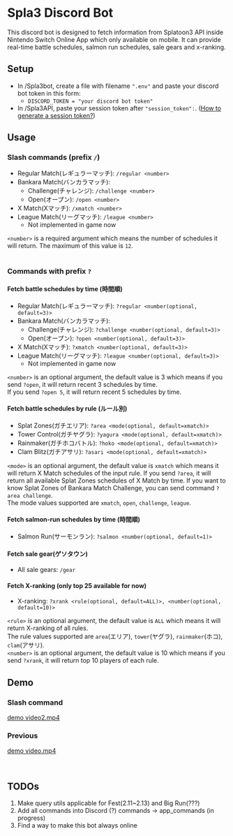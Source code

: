 # Spla3 Discord Bot
This discord bot is designed to fetch information from Splatoon3 API inside Nintendo Switch Online App which only 
available on mobile. It can provide real-time battle schedules, salmon run schedules, sale gears and x-ranking.

## Setup
- In /Spla3bot, create a file with filename `".env"` and paste your discord bot token in this form:
  - `DISCORD_TOKEN = "your discord bot token"`
- In /Spla3API, paste your session token after `"session_token":`. 
([How to generate a session token?](https://github.com/pistachiochoco/NSO-API-for-Spla3#2-get-a-session-token))


## Usage 
### Slash commands (prefix `/`)
- Regular Match(レギュラーマッチ): `/regular <number>`
- Bankara Match(バンカラマッチ):
  - Challenge(チャレンジ): `/challenge <number>`
  - Open(オープン): `/open <number>`
- X Match(Xマッチ): `/xmatch <number>`
- League Match(リーグマッチ): `/league <number>`
  - Not implemented in game now

`<number>` is a required argument which means the number of schedules it will return. The maximum of this value is `12`.
<br><br>
### Commands with prefix `?`
#### Fetch battle schedules by time (時間順)
- Regular Match(レギュラーマッチ): `?regular <number(optional, default=3)>`
- Bankara Match(バンカラマッチ):
  - Challenge(チャレンジ): `?challenge <number(optional, default=3)>`
  - Open(オープン): `?open <number(optional, default=3)>`
- X Match(Xマッチ): `?xmatch <number(optional, default=3)>`
- League Match(リーグマッチ): `?league <number(optional, default=3)>`
  - Not implemented in game now

`<number>` is an optional argument, the default value is 3 which means if you send `?open`, it will return recent 3 
schedules by time.<br> If you send  `?open 5`, it will return recent 5 schedules by time.<br>

#### Fetch battle schedules by rule (ルール別)
- Splat Zones(ガチエリア): `?area <mode(optional, default=xmatch)>`
- Tower Control(ガチヤグラ): `?yagura <mode(optional, default=xmatch)>`
- Rainmaker(ガチホコバトル): `?hoko <mode(optional, default=xmatch)>`
- Clam Blitz(ガチアサリ): `?asari <mode(optional, default=xmatch)>`

`<mode>` is an optional argument, the default value is `xmatch` which means it will return X Match schedules of the 
input rule. If you send `?area`, it will return all available Splat Zones schedules of X Match by time. If you want to
know Splat Zones of Bankara Match Challenge, you can send command `?area challenge`. <br>
The mode values supported are `xmatch`, `open`, `challenge`, `league`.<br>

#### Fetch salmon-run schedules by time (時間順)
- Salmon Run(サーモンラン): `?salmon <number(optional, default=1)>`

#### Fetch sale gear(ゲソタウン)
- All sale gears: `/gear`

#### Fetch X-ranking (only top 25 available for now)
- X-ranking: `?xrank <rule(optional, default=ALL)>, <number(optional, default=10)>`

`<rule>` is an optional argument, the default value is `ALL` which means it will return X-ranking of all rules. <br>
The rule values supported are `area`(エリア), `tower`(ヤグラ), `rainmaker`(ホコ), `clam`(アサリ).<br>
`<number>` is an optional argument, the default value is 10 which means if you send `?xrank`, it will return top 10 
players of each rule.



## Demo
### Slash command
[demo video2.mp4](https://user-images.githubusercontent.com/85484153/216255455-6525e357-d954-426f-b01e-74ba3ea2200e.mp4)

### Previous
[demo video.mp4](https://user-images.githubusercontent.com/85484153/214571258-cee6e87e-a4c0-4b99-ba22-f289a5119315.mp4)

<br>

## TODOs
1. Make query utils applicable for Fest(2.11~2.13) and Big Run(???)
2. Add all commands into Discord (?) commands -> app_commands (in progress)
3. Find a way to make this bot always online

